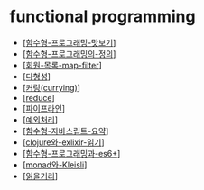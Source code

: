 # functional programming

- [[함수형-프로그래밍-맛보기]]
- [[함수형-프로그래밍의-정의]]
- [[회원-목록-map-filter]]
- [[다형성]]
- [[커링(currying)]]
- [[reduce]]
- [[파이프라인]]
- [[예외처리]]
- [[함수형-자바스립트-요약]]
- [[clojure와-exlixir-읽기]]
- [[함수형-프로그래밍과-es6+]]
- [[monad와-Kleisli]]
- [[읽을거리]]

[//begin]: # "Autogenerated link references for markdown compatibility"
[함수형-프로그래밍-맛보기]: 함수형-프로그래밍-맛보기.md "함수형 프로그래밍 맛보기"
[함수형-프로그래밍의-정의]: 함수형-프로그래밍의-정의.md "함수형 프로그래밍의 정의"
[회원-목록-map-filter]: 회원-목록-map-filter.md "회원 목록 map, filter"
[다형성]: 다형성.md "다형성"
[커링(currying)]: 커링(currying).md "커링(currying)"
[reduce]: reduce.md "reduce"
[파이프라인]: 파이프라인.md "파이프라인"
[예외처리]: 예외처리.md "예외처리"
[함수형-자바스립트-요약]: 함수형-자바스립트-요약.md "함수형 자바스립트 요약"
[clojure와-exlixir-읽기]: clojure와-exlixir-읽기.md "clojure와 exlixir 읽기"
[함수형-프로그래밍과-es6+]: 함수형-프로그래밍과-es6+.md "함수형 프로그래밍과 es6+"
[monad와-Kleisli]: monad와-Kleisli.md "안전하고, 정확한 함수 합성을 위한 방식"
[읽을거리]: 읽을거리.md "읽을거리"
[//end]: # "Autogenerated link references"
